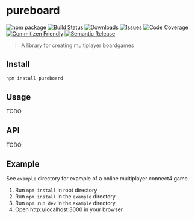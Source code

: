 # pureboard

[![npm package][npm-img]][npm-url]
[![Build Status][build-img]][build-url]
[![Downloads][downloads-img]][downloads-url]
[![Issues][issues-img]][issues-url]
[![Code Coverage][codecov-img]][codecov-url]
[![Commitizen Friendly][commitizen-img]][commitizen-url]
[![Semantic Release][semantic-release-img]][semantic-release-url]

> A library for creating multiplayer boardgames

## Install

```bash
npm install pureboard
```

## Usage

TODO

## API

TODO

## Example

See `example` directory for example of a online multiplayer connect4 game.

1. Run `npm install` in root directory
2. Run `npm install` in the `example` directory
3. Run `npm run dev` in the `example` directory
4. Open http://localhost:3000 in your browser

[build-img]: https://github.com/Kaosumaru/pureboard/actions/workflows/release.yml/badge.svg
[build-url]: https://github.com/Kaosumaru/pureboard/actions/workflows/release.yml
[downloads-img]: https://img.shields.io/npm/dt/pureboard
[downloads-url]: https://www.npmtrends.com/pureboard
[npm-img]: https://img.shields.io/npm/v/pureboard
[npm-url]: https://www.npmjs.com/package/pureboard
[issues-img]: https://img.shields.io/github/issues/Kaosumaru/pureboard
[issues-url]: https://github.com/Kaosumaru/pureboard/issues
[codecov-img]: https://codecov.io/gh/Kaosumaru/pureboard/branch/main/graph/badge.svg
[codecov-url]: https://codecov.io/gh/Kaosumaru/pureboard
[semantic-release-img]: https://img.shields.io/badge/%20%20%F0%9F%93%A6%F0%9F%9A%80-semantic--release-e10079.svg
[semantic-release-url]: https://github.com/semantic-release/semantic-release
[commitizen-img]: https://img.shields.io/badge/commitizen-friendly-brightgreen.svg
[commitizen-url]: http://commitizen.github.io/cz-cli/
